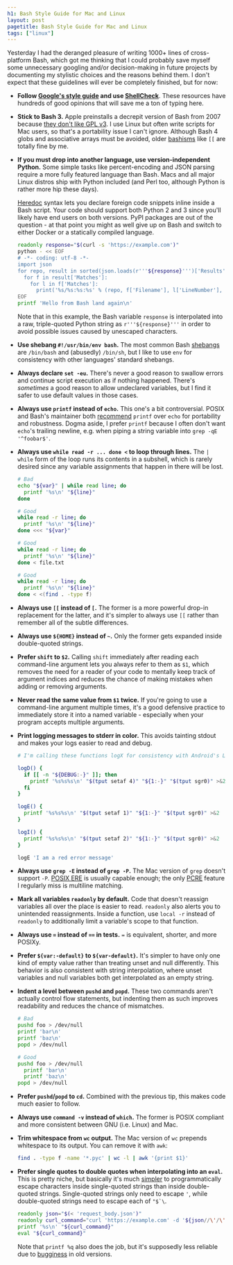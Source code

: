 ```yaml
---
h1: Bash Style Guide for Mac and Linux
layout: post
pagetitle: Bash Style Guide for Mac and Linux
tags: ["linux"]
---
```


Yesterday I had the deranged pleasure of writing 1000+ lines of cross-platform Bash, which got me thinking that I could probably save myself some unnecessary googling and/or decision-making in future projects by documenting my stylistic choices and the reasons behind them. I don't expect that these guidelines will ever be completely finished, but for now:

- **Follow [Google's style guide](https://google.github.io/styleguide/shell.xml) and use [ShellCheck](https://github.com/koalaman/shellcheck)**. These resources have hundreds of good opinions that will save me a ton of typing here.

- **Stick to Bash 3.** Apple preinstalls a decrepit version of Bash from 2007 because [they don't like GPL v3](https://www.reddit.com/r/osx/comments/51v1jg/what_is_the_reason_for_osx_to_use_bash_3257_and/). I use Linux but often write scripts for Mac users, so that's a portability issue I can't ignore. Although Bash 4 globs and associative arrays must be avoided, older [bashisms](https://mywiki.wooledge.org/Bashism) like `[[` are totally fine by me.

- **If you must drop into another language, use version-independent Python.** Some simple tasks like percent-encoding and JSON parsing require a more fully featured language than Bash. Macs and all major Linux distros ship with Python included (and Perl too, although Python is rather more hip these days).

  [Heredoc](https://en.wikipedia.org/wiki/Here_document) syntax lets you declare foreign code snippets inline inside a Bash script. Your code should support both Python 2 and 3 since you'll likely have end users on both versions. PyPI packages are out of the question - at that point you might as well give up on Bash and switch to either Docker or a statically compiled language.

  ```bash
  readonly response="$(curl -s 'https://example.com')"
  python - << EOF
  # -*- coding: utf-8 -*-
  import json
  for repo, result in sorted(json.loads(r'''${response}''')['Results'].items()):
    for f in result['Matches']:
      for l in f['Matches']:
        print('%s/%s:%s:%s' % (repo, f['Filename'], l['LineNumber'], l['Line']))
  EOF
  printf 'Hello from Bash land again\n'
  ```

  Note that in this example, the Bash variable `response` is interpolated into a raw, triple-quoted Python string as `r'''${response}'''` in order to avoid possible issues caused by unescaped characters.

- **Use shebang `#!/usr/bin/env bash`.** The most common Bash [shebangs](<https://en.wikipedia.org/wiki/Shebang_(Unix)>) are `/bin/bash` and (abusedly) `/bin/sh`, but I like to use `env` for consistency with other languages' standard shebangs.

- **Always declare `set -eu`.** There's never a good reason to swallow errors and continue script execution as if nothing happened. There's _sometimes_ a good reason to allow undeclared variables, but I find it safer to use default values in those cases.

- **Always use `printf` instead of `echo`.** This one's a bit controversial. POSIX and Bash's maintainer both [recommend](https://askubuntu.com/a/537987) `printf` over `echo` for portability and robustness. Dogma aside, I prefer `printf` because I often don't want `echo`'s trailing newline, e.g. when piping a string variable into `grep -qE '^foobar$'`.

- **Always use `while read -r ... done <` to loop through lines.** The `| while` form of the loop runs its contents in a subshell, which is rarely desired since any variable assignments that happen in there will be lost.

  ```bash
  # Bad
  echo "${var}" | while read line; do
    printf '%s\n' "${line}"
  done

  # Good
  while read -r line; do
    printf '%s\n' "${line}"
  done <<< "${var}"

  # Good
  while read -r line; do
    printf '%s\n' "${line}"
  done < file.txt

  # Good
  while read -r line; do
    printf '%s\n' "${line}"
  done < <(find . -type f)
  ```

- **Always use `[[` instead of `[`.** The former is a more powerful drop-in replacement for the latter, and it's simpler to always use `[[` rather than remember all of the subtle differences.

- **Always use `${HOME}` instead of `~`.** Only the former gets expanded inside double-quoted strings.

- **Prefer `shift` to `$2`.** Calling `shift` immediately after reading each command-line argument lets you always refer to them as `$1`, which removes the need for a reader of your code to mentally keep track of argument indices and reduces the chance of making mistakes when adding or removing arguments.

- **Never read the same value from `$1` twice.** If you're going to use a command-line argument multiple times, it's a good defensive practice to immediately store it into a named variable - especially when your program accepts multiple arguments.

- **Print logging messages to stderr in color.** This avoids tainting stdout and makes your logs easier to read and debug.

  ```bash
  # I'm calling these functions logX for consistency with Android's Log class

  logD() {
    if [[ -n "${DEBUG:-}" ]]; then
      printf '%s%s%s\n' "$(tput setaf 4)" "${1:-}" "$(tput sgr0)" >&2
    fi
  }

  logE() {
    printf '%s%s%s\n' "$(tput setaf 1)" "${1:-}" "$(tput sgr0)" >&2
  }

  logI() {
    printf '%s%s%s\n' "$(tput setaf 2)" "${1:-}" "$(tput sgr0)" >&2
  }

  logE 'I am a red error message'
  ```

- **Always use `grep -E` instead of `grep -P`.** The Mac version of `grep` doesn't support `-P`. [POSIX ERE](https://en.wikibooks.org/wiki/Regular_Expressions/POSIX-Extended_Regular_Expressions) is usually capable enough; the only [PCRE](https://en.wikipedia.org/wiki/Perl_Compatible_Regular_Expressions) feature I regularly miss is multiline matching.

- **Mark all variables `readonly` by default.** Code that doesn't reassign variables all over the place is easier to read. `readonly` also alerts you to unintended reassignments. Inside a function, use `local -r` instead of `readonly` to additionally limit a variable's scope to that function.

- **Always use `=` instead of `==` in tests.** `=` is equivalent, shorter, and more POSIXy.

- **Prefer `${var:-default}` to `${var-default}`.** It's simpler to have only one kind of empty value rather than treating unset and null differently. This behavior is also consistent with string interpolation, where unset variables and null variables both get interpolated as an empty string.

- **Indent a level between `pushd` and `popd`.** These two commands aren't actually control flow statements, but indenting them as such improves readability and reduces the chance of mismatches.

  ```bash
  # Bad
  pushd foo > /dev/null
  printf 'bar\n'
  printf 'baz\n'
  popd > /dev/null

  # Good
  pushd foo > /dev/null
    printf 'bar\n'
    printf 'baz\n'
  popd > /dev/null
  ```

- **Prefer `pushd`/`popd` to `cd`.** Combined with the previous tip, this makes code much easier to follow.

- **Always use `command -v` instead of `which`.** The former is POSIX compliant and more consistent between GNU (i.e. Linux) and Mac.

- **Trim whitespace from `wc` output.** The Mac version of `wc` prepends whitespace to its output. You can remove it with `awk`:

  ```bash
  find . -type f -name '*.pyc' | wc -l | awk '{print $1}'
  ```

- **Prefer single quotes to double quotes when interpolating into an `eval`.** This is pretty niche, but basically it's much [simpler](https://stackoverflow.com/questions/15783701/which-characters-need-to-be-escaped-when-using-bash#comment71498177_20053121) to programmatically escape characters inside single-quoted strings than inside double-quoted strings. Single-quoted strings only need to escape `'`, while double-quoted strings need to escape each of `` "$`\ ``.

  ```bash
  readonly json="$(< 'request_body.json')"
  readonly curl_command="curl 'https://example.com' -d '${json//\'/\'\\\'\'}'"
  printf '%s\n' "${curl_command}"
  eval "${curl_command}"
  ```

  Note that `printf %q` also does the job, but it's supposedly less reliable due to [bugginess](https://stackoverflow.com/questions/15783701/which-characters-need-to-be-escaped-when-using-bash#comment71234255_27817504) in old versions.
